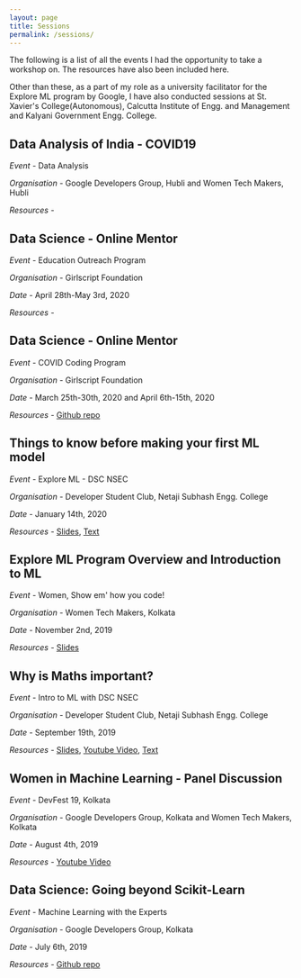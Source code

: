```yaml
---
layout: page
title: Sessions
permalink: /sessions/
---
```


The following is a list of all the events I had the opportunity to take a workshop on. The resources have also been included here. 

Other than these, as a part of my role as a university facilitator for the Explore ML program by Google, I have also conducted sessions at St. Xavier's College(Autonomous), Calcutta Institute of Engg. and Management and Kalyani Government Engg. College.

## Data Analysis of India - COVID19

*Event* - Data Analysis

*Organisation* - Google Developers Group, Hubli and Women Tech Makers, Hubli

*Resources* - 

## Data Science - Online Mentor

*Event* - Education Outreach Program

*Organisation* - Girlscript Foundation

*Date* - April 28th-May 3rd, 2020

*Resources* - 

## Data Science - Online Mentor

*Event* - COVID Coding Program

*Organisation* - Girlscript Foundation

*Date* - March 25th-30th, 2020 and April 6th-15th, 2020

*Resources* - [Github repo](https://github.com/Anpr1211/Talks-and-Sessions/tree/master/Covid_Coding_Program)

## Things to know before making your first ML model

*Event* - Explore ML - DSC NSEC

*Organisation* - Developer Student Club, Netaji Subhash Engg. College 

*Date* - January 14th, 2020 

*Resources* - [Slides](https://docs.google.com/presentation/d/1rq4UxPukZpS6bSuWAAEJeFG_Q3GkqwiomgoVDlyVJV8/edit?usp=sharing), [Text](https://towardsdatascience.com/things-to-know-before-you-make-your-1st-ml-model-5ce48c9657f)

## Explore ML Program Overview and Introduction to ML

*Event* - Women, Show em' how you code! 

*Organisation* - Women Tech Makers, Kolkata

*Date* - November 2nd, 2019

*Resources* - [Slides](https://docs.google.com/presentation/d/1B8NLIbPvI-l0nI8mvtEuD-PMXXWJ1RJq74ZltzxQ9Ic/edit?usp=sharing)

## Why is Maths important?

*Event* - Intro to ML with DSC NSEC 

*Organisation* - Developer Student Club, Netaji Subhash Engg. College 

*Date* - September 19th, 2019 

*Resources* - [Slides](https://docs.google.com/presentation/d/1rPyz-QzRCjk8oBevl0hGqRmoPKNh-ABGGagUif0wsDU/edit?usp=sharing), [Youtube Video](https://www.youtube.com/watch?v=GXqWWj45Otc&feature=youtu.be), [Text](https://docs.google.com/document/d/1h0pJ8g9YXC_f8uXyYkDirAnSv_tMtyAtVrGOthlk0Gw/edit?usp=sharing)

## Women in Machine Learning - Panel Discussion

*Event* - DevFest 19, Kolkata 

*Organisation* - Google Developers Group, Kolkata and Women Tech Makers, Kolkata

*Date* - August 4th, 2019 

*Resources* - [Youtube Video](https://www.youtube.com/watch?v=-nzRQWvQ9XA&feature=youtu.be)

## Data Science: Going beyond Scikit-Learn

*Event* - Machine Learning with the Experts 

*Organisation* - Google Developers Group, Kolkata

*Date* - July 6th, 2019 

*Resources* - [Github repo](https://github.com/Anpr1211/EDA---Demo)



